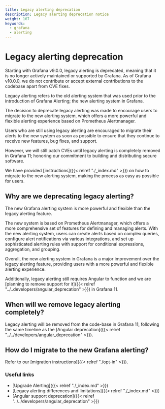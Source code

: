 ```yaml
---
title: Legacy alerting deprecation
description: Legacy alerting deprecation notice
weight: 107
keywords:
  - grafana
  - alerting
---
```


# Legacy alerting deprecation

Starting with Grafana v9.0.0, legacy alerting is deprecated, meaning that it is no longer actively maintained or supported by Grafana. As of Grafana v10.0.0, we do not contribute or accept external contributions to the codebase apart from CVE fixes.

Legacy alerting refers to the old alerting system that was used prior to the introduction of Grafana Alerting; the new alerting system in Grafana.

The decision to deprecate legacy alerting was made to encourage users to migrate to the new alerting system, which offers a more powerful and flexible alerting experience based on Prometheus Alertmanager.

Users who are still using legacy alerting are encouraged to migrate their alerts to the new system as soon as possible to ensure that they continue to receive new features, bug fixes, and support.

However, we will still patch CVEs until legacy alerting is completely removed in Grafana 11; honoring our commitment to building and distributing secure software.

We have provided [instructions]({{< relref "./_index.md" >}}) on how to migrate to the new alerting system, making the process as easy as possible for users.

## Why are we deprecating legacy alerting?

The new Grafana alerting system is more powerful and flexible than the legacy alerting feature.

The new system is based on Prometheus Alertmanager, which offers a more comprehensive set of features for defining and managing alerts. With the new alerting system, users can create alerts based on complex queries, configure alert notifications via various integrations, and set up sophisticated alerting rules with support for conditional expressions, aggregation, and grouping.

Overall, the new alerting system in Grafana is a major improvement over the legacy alerting feature, providing users with a more powerful and flexible alerting experience.

Additionally, legacy alerting still requires Angular to function and we are [planning to remove support for it]({{< relref "../..developers/angular_deprecation" >}}) in Grafana 11.

## When will we remove legacy alerting completely?

Legacy alerting will be removed from the code-base in Grafana 11, following the same timeline as the [Angular deprecation]({{< relref "../../developers/angular_deprecation" >}}).

## How do I migrate to the new Grafana alerting?

Refer to our [migration instructions]({{< relref "./opt-in" >}}).

### Useful links

- [Upgrade Alerting]({{< relref "./_index.md" >}})
- [Legacy alerting differences and limitations]({{< relref "./_index.md" >}})
- [Angular support deprecation]({{< relref "../../developers/angular_deprecation" >}})
